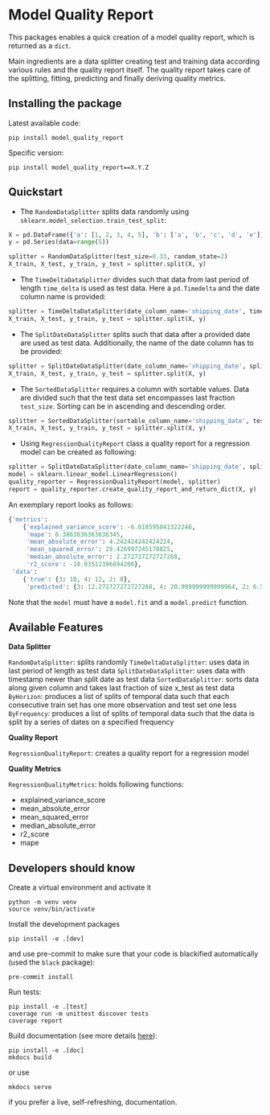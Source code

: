 # Model Quality Report

This packages enables a quick creation of a model quality report, which is returned 
as a `dict`. 

Main ingredients are a data splitter creating test and training data according various rules and the quality report itself. The quality report takes care of the splitting, fitting, predicting and finally deriving quality metrics.  

## Installing the package

Latest available code:
```shell
pip install model_quality_report
```
Specific version:
```shell
pip install model_quality_report==X.Y.Z
```

## Quickstart

* The `RandomDataSplitter` splits data randomly using `sklearn.model_selection.train_test_split`:
```python
X = pd.DataFrame({'a': [1, 2, 3, 4, 5], 'b': ['a', 'b', 'c', 'd', 'e']})
y = pd.Series(data=range(5))

splitter = RandomDataSplitter(test_size=0.33, random_state=2)
X_train, X_test, y_train, y_test = splitter.split(X, y)
```

* The `TimeDeltaDataSplitter` divides such that data from last period of length `time_delta` is used as test data. Here a `pd.Timedelta` and the date column name is provided:
```python
splitter = TimeDeltaDataSplitter(date_column_name='shipping_date', time_delta=pd.Timedelta(3, unit='h')) 
X_train, X_test, y_train, y_test = splitter.split(X, y)
```

* The `SplitDateDataSplitter` splits such that data after a provided date are used as test data. Additionally, the name of the date column has to be provided:
```python
splitter = SplitDateDataSplitter(date_column_name='shipping_date', split_date=pd.Timstamp('2016-01-01'))
X_train, X_test, y_train, y_test = splitter.split(X, y)
```

* The `SortedDataSplitter` requires a column with sortable values. Data are divided such that the test data set encompasses last fraction `test_size`. Sorting can be in ascending and descending order. 
```python
splitter = SortedDataSplitter(sortable_column_name='shipping_date', test_size=0.2, ascending=True)
X_train, X_test, y_train, y_test = splitter.split(X, y)
```

* Using `RegressionQualityReport` class a quality report for a regression model can be created as following: 
```python
splitter = SplitDateDataSplitter(date_column_name='shipping_date', split_date=pd.Timstamp('2016-01-01'))
model = sklearn.linear_model.LinearRegression()
quality_reporter = RegressionQualityReport(model, splitter)
report = quality_reporter.create_quality_report_and_return_dict(X, y)
```
An exemplary report looks as follows:
```python
{'metrics': 
    {'explained_variance_score': -6.018595041322246, 
     'mape': 0.3863636363636345, 
     'mean_absolute_error': 4.242424242424224, 
     'mean_squared_error': 29.426997245178825, 
     'median_absolute_error': 2.272727272727268, 
     'r2_score': -10.03512396694206}, 
 'data': 
    {'true': {3: 10, 4: 12, 2: 8}, 
     'predicted': {3: 12.272727272727268, 4: 20.999999999999964, 2: 6.545454545454561}}}  
```
Note that the `model` must have a `model.fit` and a `model.predict` function.

## Available Features

**Data Splitter**

`RandomDataSplitter`: splits randomly
`TimeDeltaDataSplitter`: uses data in last period of length as test data
`SplitDateDataSplitter`: uses data with timestamp newer than split date as test data
`SortedDataSplitter`: sorts data along given column and takes last fraction of size x_test as test data
`ByHorizon`: produces a list of splits of temporal data such that each consecutive train set has one more observation and test set one less
`ByFrequency`: produces a list of splits of temporal data such that the data is split by a series of dates on a specified frequency

**Quality Report**

`RegressionQualityReport`: creates a quality report for a regression model

**Quality Metrics**

`RegressionQualityMetrics`: holds following functions: 
   * explained_variance_score
   * mean_absolute_error
   * mean_squared_error
   * median_absolute_error
   * r2_score
   * mape

## Developers should know

Create a virtual environment and activate it
```shell
python -m venv venv
source venv/bin/activate
```
Install the development packages
```shell
pip install -e .[dev]
```
and use pre-commit to make sure that your code is blackified automatically (used the `black` package):
```shell
pre-commit install
```
Run tests:
```shell
pip install -e .[test]
coverage run -m unittest discover tests
coverage report
```
Build documentation (see more details [here](https://www.mkdocs.org/#getting-started)):
```shell
pip install -e .[doc]
mkdocs build
```
or use
```shell
mkdocs serve
```
if you prefer a live, self-refreshing, documentation.
